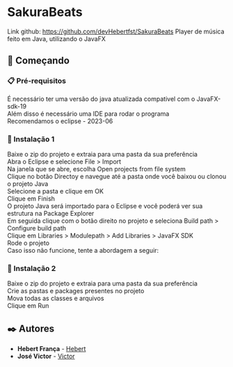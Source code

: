 # SakuraBeats
Link github: https://github.com/devHebertfst/SakuraBeats
Player de música feito em Java, utilizando o JavaFX
## 🚀 Começando
### 📋 Pré-requisitos
É necessário ter uma versão do java atualizada compativel com o JavaFX-sdk-19<br>
Além disso é necessário uma IDE para rodar o programa<br>
Recomendamos o eclipse - 2023-06
### 🔧 Instalação 1
Baixe o zip do projeto e extraia para uma pasta da sua preferência<br>
Abra o Eclipse e selecione File > Import<br>
Na janela que se abre, escolha Open projects from file system<br>
Clique no botão Directoy e navegue até a pasta onde você baixou ou clonou o projeto Java<br>
Selecione a pasta e clique em OK<br>
Clique em Finish<br>
O projeto Java será importado para o Eclipse e você poderá ver sua estrutura na Package Explorer <br>
Em seguida clique com o botão direito no projeto e seleciona Build path > Configure build path<br>
Clique em Libraries > Modulepath > Add Libraries > JavaFX SDK<br>
Rode o projeto<br>
Caso isso não funcione, tente a abordagem a seguir:
### 🔧 Instalação 2
Baixe o zip do projeto e extraia para uma pasta da sua preferência<br>
Crie as pastas e packages presentes no projeto<br>
Mova todas as classes e arquivos<br>
Clique em Run
## ✒️ Autores
* **Hebert França** - [Hebert](https://github.com/devHebertfst)
* **José Victor** - [Victor](https://github.com/josevictorn)
